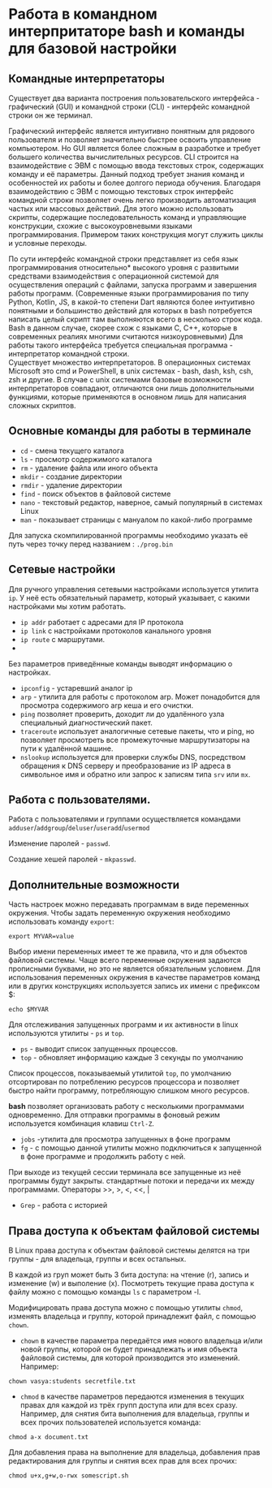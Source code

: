 # Работа в командном интерпритаторе bash и команды для базовой настройки

## Командные интерпретаторы
Существует два варианта построения пользовательского интерфейса - графический (GUI) и командной строки (CLI) - интерфейс командной строки он же терминал.

Графический интерфейс является интуитивно понятным для рядового пользователя и позволяет значительно быстрее освоить управление компьютером. 
Но GUI является более сложным в разработке и требует большего количества вычислительных ресурсов. 
CLI строится на взаимодействие с ЭВМ с помощью ввода текстовых строк, содержащих команду и её параметры. 
Данный подход требует знания команд и особенностей их работы и более долгого периода обучения. Благодаря взаимодействию с ЭВМ с помощью текстовых строк интерфейс командной строки позволяет очень легко производить автоматизация частых или массовых действий. 
Для этого можно использовать скрипты, содержащие последовательность команд и управляющие конструкции, схожие с высокоуровневыми языками программирования. Примером таких конструкция могут служить циклы и условные переходы. 

По сути интерфейс командной строки представляет из себя язык программирования относительно* высокого уровня с развитыми средствами взаимодействия с операционной системой для осуществления операций с файлами, запуска программ и завершения работы программ. 
(Современные языки программирования по типу Python, Kotlin,  JS, в какой-то степени Dart являются более интуитивно понятными и большинство действий для которых в bash потребуется написать целый скрипт там выполняются всего в несколько строк кода. Bash в данном случае, скорее схож с языками C, C++, которые в современных реалиях многими считаются низкоуровневыми)
Для работы такого интерфейса требуется специальная программа - интерпретатор командной строки.  
Существует множество интерпретаторов. В операционных системах Microsoft это cmd и PowerShell, в unix системах - bash, dash, ksh, csh, zsh и другие. 
В случае с unix системами базовые возможности интерпретаторов совпадают, отличаются они лишь дополнительными функциями, которые применяются в основном лишь для написания сложных скриптов.

## Основные команды для работы в терминале
- `cd` - смена текущего каталога
- `ls` - просмотр содержимого каталога
- `rm` - удаление файла или иного объекта
- `mkdir` - создание директории
- `rmdir` - удаление директории
- `find` - поиск объектов в файловой системе
- `nano` - текстовый редактор, наверное, самый популярный в системах Linux
- `man` - показывает страницы с мануалом по какой-либо программе

Для запуска скомпилированной программы необходимо указать её путь через точку перед названием : `./prog.bin`  

## Сетевые настройки
Для ручного управления сетевыми настройками используется утилита `ip`. У неё есть обязательный параметр, который указывает, с какими настройками мы хотим работать. 

- `ip addr` работает с адресами для IP протокола
- `ip link` с настройками протоколов канального уровня
- `ip route` с маршрутами.
- 
Без параметров приведённые команды выводят информацию о настройках.

- `ipconfig` - устаревший аналог ip
- `arp` - утилита для работы с протоколом arp. Может понадобится для просмотра содержимого arp кеша и его очистки.
- `ping` позволяет проверить, доходит ли до удалённого узла специальный диагностический пакет. 
- `traceroute` использует аналогичные сетевые пакеты, что и ping, но позволяет просмотреть все промежуточные маршрутизаторы на пути к удалённой машине.
- `nslookup` используется для проверки службы DNS,  посредством обращения к DNS серверу и преобразование из IP адреса в символьное имя и обратно или запрос к записям типа `srv` или `mx`.

## Работа с пользователями.

Работа с пользователями и группами осуществляется командами `adduser`/`addgroup`/`deluser`/`useradd`/`usermod`

Изменение паролей - `passwd`. 

Создание хешей паролей - `mkpasswd`.


## Дополнительные возможности

Часть настроек можно передавать программам в виде переменных окружения. Чтобы задать переменную окружения необходимо использовать команду `export`:

`export MYVAR=value`

Выбор имени переменных имеет те же правила, что и для объектов файловой системы. Чаще всего переменные окружения задаются прописными буквами, но это не является обязательным условием. Для использования переменных окружения в качестве параметров команд или в других конструкциях используется запись их имени с префиксом $:

`echo $MYVAR`

Для отслеживания запущенных программ и их активности в linux используются утилиты - `ps` и `top`. 
- `ps` - выводит список запущенных процессов.
- `top` - обновляет информацию каждые 3 секунды по умолчанию

Список процессов, показываемый утилитой `top`, по умолчанию отсортирован по потреблению ресурсов процессора и позволяет быстро найти программу, потребляющую слишком много ресурсов.

**bash** позволяет организовать работу с несколькими программами одновременно. Для отправки программы в фоновый режим используется комбинация клавиш `Ctrl-Z`. 

- `jobs` -утилита для просмотра запущенных в фоне программ   
- `fg` - с помощью данной утилиты можно подключиться к запущенной в фоне программе и продолжить работу с ней. 

При выходе из текущей сессии терминала все запущенные из неё программы будут закрыты.
стандартные потоки и передачи их между программами. Операторы >>, >, <, <<, |
- `Grep` - работа с историей

## Права доступа к объектам файловой системы

В Linux права доступа к объектам файловой системы делятся на три группы - для владельца, группы и всех остальных. 

В каждой из груп может быть 3 бита доступа: на чтение (r), запись и изменение (w) и выполение (x). Посмотреть текущие права доступа к файлу можно с помощью команды `ls` с параметром -l.

Модифицировать права доступа можно с помощью утилиты `chmod`, изменять владельца и группу, которой принадлежит файл, с помощью `chown`.

- `chown` в качестве параметра передаётся имя нового владельца и/или новой группы, которой он будет принадлежать и имя объекта файловой системы, для которой производится это изменений. Например:

`chown vasya:students secretfile.txt`

- `chmod`  в качестве параметров передаются изменения в текущих правах для каждой из трёх групп доступа или для всех сразу. Например, для снятия бита выполнения для владельца, группы и всех прочих пользователей используется команда:

`chmod a-x document.txt`

Для добавления права на выполнение для владельца, добавления прав редактирования для группы и снятия всех прав для всех прочих:

`chmod u+x,g+w,o-rwx somescript.sh`
